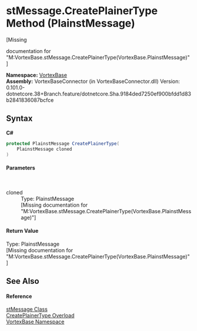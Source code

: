 # stMessage.CreatePlainerType Method (PlainstMessage)
 

\[Missing <summary> documentation for "M:VortexBase.stMessage.CreatePlainerType(VortexBase.PlainstMessage)"\]

**Namespace:**&nbsp;<a href="N_VortexBase.md">VortexBase</a><br />**Assembly:**&nbsp;VortexBaseConnector (in VortexBaseConnector.dll) Version: 0.101.0-dotnetcore.38+Branch.feature/dotnetcore.Sha.9184ded7250ef900bfdd1d83b2841836087bcfce

## Syntax

**C#**<br />
``` C#
protected PlainstMessage CreatePlainerType(
	PlainstMessage cloned
)
```


#### Parameters
&nbsp;<dl><dt>cloned</dt><dd>Type: PlainstMessage<br />\[Missing <param name="cloned"/> documentation for "M:VortexBase.stMessage.CreatePlainerType(VortexBase.PlainstMessage)"\]</dd></dl>

#### Return Value
Type: PlainstMessage<br />\[Missing <returns> documentation for "M:VortexBase.stMessage.CreatePlainerType(VortexBase.PlainstMessage)"\]

## See Also


#### Reference
<a href="T_VortexBase_stMessage.md">stMessage Class</a><br /><a href="Overload_VortexBase_stMessage_CreatePlainerType.md">CreatePlainerType Overload</a><br /><a href="N_VortexBase.md">VortexBase Namespace</a><br />